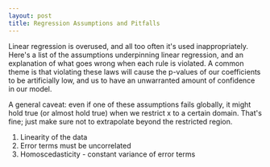 ```yaml
---
layout: post
title: Regression Assumptions and Pitfalls
---
```


Linear regression is overused, and all too often it's used inappropriately.  Here's a list of the assumptions underpinning linear regression, and an explanation of what goes wrong when each rule is violated.  A common theme is that violating these laws will cause the p-values of our coefficients to be artificially low, and us to have an unwarranted amount of confidence in our model.  

A general caveat: even if one of these assumptions fails globally, it might hold true (or almost hold true) when we restrict x to a certain domain.  That's fine; just make sure not to extrapolate beyond the restricted region. 


1. Linearity of the data  
2. Error terms must be uncorrelated   
3. Homoscedasticity - constant variance of error terms
